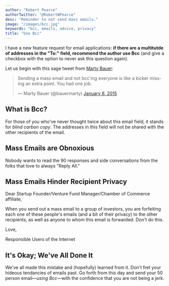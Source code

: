 ```yaml
---
author: "Robert Pearce"
authorTwitter: "@RobertWPearce"
desc: "Reminder to not send mass emails."
image: "/images/bcc.jpg"
keywords: "bcc, emails, advice, privacy"
title: "Use Bcc"
---
```


I have a new feature request for email applications: __if there are a multitutde of addresses in the "To:" field, recommend the author use Bcc__ (and give a checkbox with the option to never ask this question again).

Let us begin with this sage tweet from [Marty Bauer](https://twitter.com/bauermarty):

<blockquote class="twitter-tweet" data-lang="en"><p lang="en" dir="ltr">Sending a mass email and not bcc&#39;ing everyone is like a kicker missing an extra point. You had one job.</p>&mdash; Marty Bauer (@bauermarty) <a href="https://twitter.com/bauermarty/status/553279657890816001">January 8, 2015</a></blockquote>
<script async src="//platform.twitter.com/widgets.js" charset="utf-8"></script>

## What is Bcc?
For those of you who've never thought twice about this email field, it stands for _blind carbon copy_. The addresses in this field will not be shared with the other recipients of the email.

## Mass Emails are Obnoxious
Nobody wants to read the 90 responses and side conversations from the folks that love to always "Reply All."

## Mass Emails Hinder Recipient Privacy
Dear Startup Founder/Venture Fund Manager/Chamber of Commerce affiliate,

When you send out a mass email to a group of investors, you are forfeiting each one of these people's emails (and a bit of their privacy) to the other recipients, as well as anyone to whom this email is forwarded. Don't do this.

Love,

Responsible Users of the Internet

## It's Okay; We've All Done It
We've all made this mistake and (hopefully) learned from it. Don't fret your hideous tendancies of emails past. Go forth from this day and send your 50 person email&mdash;_using Bcc_&mdash;with the confidence that you are not being a jerk.

